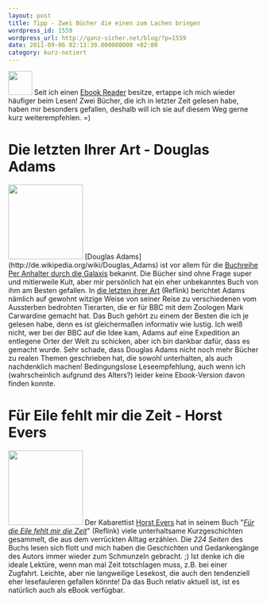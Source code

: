 ```yaml
---
layout: post
title: Tipp - Zwei Bücher die einen zum Lachen bringen
wordpress_id: 1559
wordpress_url: http://ganz-sicher.net/blog/?p=1559
date: 2011-09-06 02:13:39.000000000 +02:00
category: kurz-notiert
---
```

<img class="lefticon" title="book2" src="/wp-content/uploads/book2.png" alt="" width="48" height="48" />
Seit ich einen <a href="http://ganz-sicher.net/blog/kurz-notiert/tabletboom-vs-ebook-reader/">Ebook Reader</a> besitze, ertappe ich mich wieder häufiger beim Lesen! Zwei Bücher, die ich in letzter Zeit gelesen habe, haben mir besonders gefallen, deshalb will ich sie auf diesem Weg gerne kurz weiterempfehlen. =)
<!--more-->

Die letzten Ihrer Art - Douglas Adams
======================================
<img class="lefticon" title="douglas_letzten_ihrer_art" src="http://ganz-sicher.net/blog/wp-content/uploads/douglas_letzten_ihrer_art.jpg" alt="" width="150" height="150" />
[Douglas Adams](http://de.wikipedia.org/wiki/Douglas_Adams) ist vor allem für die <a href="http://de.wikipedia.org/wiki/Per_Anhalter_durch_die_Galaxis">Buchreihe Per Anhalter durch die Galaxis</a> bekannt. Die Bücher sind ohne Frage super und mitlerweile Kult, aber mir persönlich hat ein eher unbekanntes Buch von ihm am Besten gefallen. In <a href="http://www.amazon.de/gp/product/3453061152/ref=as_li_ss_tl?ie=UTF8&amp;tag=ganzsichernet-21&amp;linkCode=as2&amp;camp=1638&amp;creative=19454&amp;creativeASIN=3453061152">die letzten ihrer Art</a> (Reflink) berichtet Adams nämlich auf gewohnt witzige Weise von seiner Reise zu verschiedenen vom Aussterben bedrohten Tierarten, die er für BBC mit dem Zoologen Mark Carwardine gemacht hat. Das Buch gehört zu einem der Besten die ich je gelesen habe, denn es ist gleichermaßen informativ wie lustig. Ich weiß nicht, wer bei der BBC auf die Idee kam, Adams auf eine Expedition an entlegene Orter der Welt zu schicken, aber ich bin dankbar dafür, dass es gemacht wurde. Sehr schade, dass Douglas Adams nicht noch mehr Bücher zu realen Themen geschrieben hat, die sowohl unterhalten, als auch nachdenklich machen! Bedingungslose Leseempfehlung, auch wenn ich (wahrscheinlich aufgrund des Alters?) leider keine Ebook-Version davon finden konnte.

Für Eile fehlt mir die Zeit - Horst Evers
==========================================
<img class="lefticon" title="eile_zeit_horst" src="/wp-content/uploads/eile_zeit_horst.jpg" alt="" width="150" height="150" />
Der Kabarettist <a href="http://de.wikipedia.org/wiki/Horst_Evers">Horst Evers</a> hat in seinem Buch "<em><a href="http://www.amazon.de/gp/product/3871346829/ref=as_li_ss_tl?ie=UTF8&amp;tag=ganzsichernet-21&amp;linkCode=as2&amp;camp=1638&amp;creative=19454&amp;creativeASIN=3871346829">Für die Eile fehlt mir die Zeit</a></em>" (Reflink) viele unterhaltsame Kurzgeschichten gesammelt, die aus dem verrückten Alltag erzählen. Die <em>224 Seiten</em> des Buchs lesen sich flott und mich haben die Geschichten und Gedankengänge des Autors immer wieder zum Schmunzeln gebracht. ;) Ist denke ich die ideale Lektüre, wenn man mal Zeit totschlagen muss, z.B. bei einer Zugfahrt. Leichte, aber nie langweilige Lesekost, die auch den tendenziell eher lesefauleren gefallen könnte! Da das Buch relativ aktuell ist, ist es natürlich auch als eBook verfügbar.
